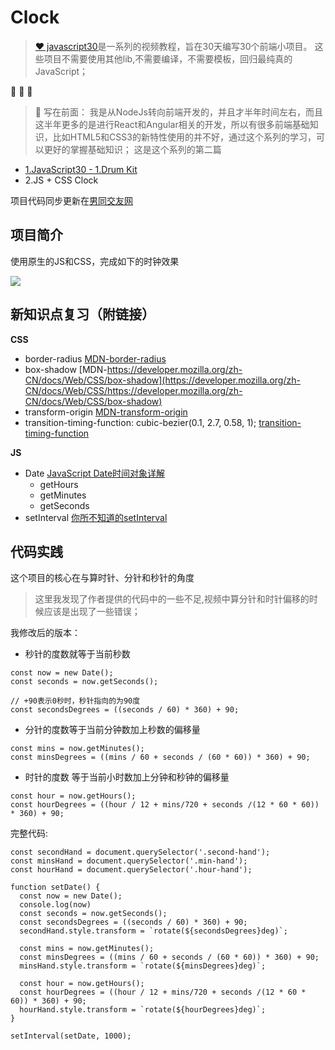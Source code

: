 # Clock
> [❤️ javascript30](https://javascript30.com/)是一系列的视频教程，旨在30天编写30个前端小项目。 这些项目不需要使用其他lib,不需要编译，不需要模板，回归最纯真的JavaScript；

🐶   🐶    🐶

> 🐚 写在前面： 我是从NodeJs转向前端开发的，并且才半年时间左右，而且这半年更多的是进行React和Angular相关的开发，所以有很多前端基础知识，比如HTML5和CSS3的新特性使用的并不好，通过这个系列的学习，可以更好的掌握基础知识；
这是这个系列的第二篇
- [1.JavaScript30 - 1.Drum Kit](https://gold.xitu.io/editor/md/584fb3a48d6d8100545d56f5)
- 2.JS + CSS Clock

项目代码同步更新在[男同交友网](https://github.com/sulihuang/su-javascript30)

## 项目简介
使用原生的JS和CSS，完成如下的时钟效果

![](https://dn-mhke0kuv.qbox.me/aa5d109ae67a0c4111fe.png)

## 新知识点复习（附链接）

**CSS**
 - border-radius [MDN-border-radius](https://developer.mozilla.org/zh-CN/docs/Web/CSS/border-radius)
 - box-shadow [MDN-https://developer.mozilla.org/zh-CN/docs/Web/CSS/box-shadow](https://developer.mozilla.org/zh-CN/docs/Web/CSS/https://developer.mozilla.org/zh-CN/docs/Web/CSS/box-shadow)
 - transform-origin [MDN-transform-origin](https://developer.mozilla.org/zh-CN/docs/Web/CSS/https://developer.mozilla.org/zh-CN/docs/Web/CSS/transform-origin)
 - transition-timing-function: cubic-bezier(0.1, 2.7, 0.58, 1); [transition-timing-function](https://developer.mozilla.org/zh-CN/docs/Web/CSS/transition-timing-function)
 
 **JS**
 - Date [JavaScript Date时间对象详解](https://my.oschina.net/sakmon/blog/393943)
   - getHours
   - getMinutes
   - getSeconds
 - setInterval [你所不知道的setInterval](http://www.jeffjade.com/2016/01/10/2016-01-10-javaScript-setInterval/)
 
## 代码实践

这个项目的核心在与算时针、分针和秒针的角度
> 这里我发现了作者提供的代码中的一些不足,视频中算分针和时针偏移的时候应该是出现了一些错误；

我修改后的版本：
- 秒针的度数就等于当前秒数

```
const now = new Date();
const seconds = now.getSeconds();

// +90表示0秒时，秒针指向的为90度
const secondsDegrees = ((seconds / 60) * 360) + 90;
```

- 分针的度数等于当前分钟数加上秒数的偏移量

```
const mins = now.getMinutes();
const minsDegrees = ((mins / 60 + seconds / (60 * 60)) * 360) + 90;
```

- 时针的度数 等于当前小时数加上分钟和秒钟的偏移量

```
const hour = now.getHours();
const hourDegrees = ((hour / 12 + mins/720 + seconds /(12 * 60 * 60)) * 360) + 90;
```

完整代码:
```
const secondHand = document.querySelector('.second-hand');
const minsHand = document.querySelector('.min-hand');
const hourHand = document.querySelector('.hour-hand');

function setDate() {
  const now = new Date();
  console.log(now)
  const seconds = now.getSeconds();
  const secondsDegrees = ((seconds / 60) * 360) + 90;
  secondHand.style.transform = `rotate(${secondsDegrees}deg)`;

  const mins = now.getMinutes();
  const minsDegrees = ((mins / 60 + seconds / (60 * 60)) * 360) + 90;
  minsHand.style.transform = `rotate(${minsDegrees}deg)`;

  const hour = now.getHours();
  const hourDegrees = ((hour / 12 + mins/720 + seconds /(12 * 60 * 60)) * 360) + 90;
  hourHand.style.transform = `rotate(${hourDegrees}deg)`;
}

setInterval(setDate, 1000);
```

 